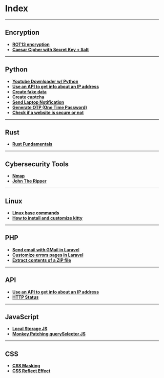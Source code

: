# Index
---

## Encryption
- **[ROT13 encryption](./encryption/ROT-13.md)**
- **[Caesar Cipher with Secret Key + Salt](./encryption/ceasar-key-salt.md)**

---

## Python
- **[Youtube Downloader w/ Python](./python/yt-downloader.md)**
- **[Use an API to get info about an IP address](./python/IP-API-python.md)**
- **[Create fake data](./python/fake-data.md)**
- **[Create captcha](./python/create-captcha.md)**
- **[Send Laptop Notification](./python/send-laptop-notification.md)**
- **[Generate OTP (One Time Password)](./python/generate-otp.md)**
- **[Check if a website is secure or not](./python/check-websites-security.md)**

---

## Rust
- **[Rust Fundamentals](./rust/rust-fundamentals.md)**

---

## Cybersecurity Tools
- **[Nmap](./cybersecurity/nmap.md)**
- **[John The Ripper](./cybersecurity/john-the-ripper.md)**

---

## Linux
- **[Linux base commands](./linux/linux-commands.md)**
- **[How to install and customize kitty](./linux/kitty.md)**

---

## PHP
- **[Send email with GMail in Laravel](./php/email-gmail-laravel.md)**
- **[Customize errors pages in Laravel](./php/customize-laravel-errors-pages.md)**
- **[Extract contents of a ZIP file](./php/unzip.php.md)**

---

## API
- **[Use an API to get info about an IP address](./api/IP-API-python.md)**
- **[HTTP Status](./api/http-status.md)**

---

## JavaScript

- **[Local Storage JS](./javascript/local-storage-javascript.md)**
- **[Monkey Patching querySelector JS](./javascript/monkey-patching-selector-javascript.md)**

---

## CSS

- **[CSS Masking](./css/css-masking.md)**
- **[CSS Reflect Effect](./css/css-reflect.effect.md)**